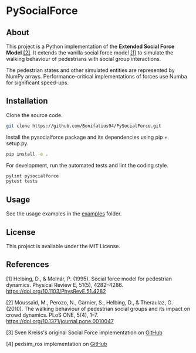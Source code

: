 # PySocialForce

[](https://github.com/Bonifatius94/PySocialForce/actions/workflows/ci.yml/badge.svg)

## About
This project is a Python implementation of the **Extended Social Force Model** [[2]](#2).
It extends the vanilla social force model [[1]](#1) to simulate the walking behaviour
of pedestrians with social group interactions.

The pedestrian states and other simulated entities are represented by NumPy arrays.
Performance-critical implementations of forces use Numba for significant speed-ups.

## Installation

Clone the source code.

```sh
git clone https://github.com/Bonifatius94/PySocialForce.git
```

Install the pysocialforce package and its dependencies using pip + setup.py.

```sh
pip install -e .
```

For development, run the automated tests and lint the coding style.

```sh
pylint pysocialforce
pytest tests
```

## Usage
See the usage examples in the [examples](./examples/) folder.

## License
This project is available under the MIT License.

## References

<a id="1">[1]</a> Helbing, D., & Molnár, P. (1995). Social force model
for pedestrian dynamics. Physical Review E, 51(5), 4282–4286.
<https://doi.org/10.1103/PhysRevE.51.4282>

<a id="2">[2]</a> Moussaïd, M., Perozo, N., Garnier, S., Helbing, D., & Theraulaz, G. (2010).
The walking behaviour of pedestrian social groups and its impact on crowd dynamics.
PLoS ONE, 5(4), 1–7. <https://doi.org/10.1371/journal.pone.0010047>

<a id="3">[3]</a> Sven Kreiss's original Social Force implementation
on [GitHub](https://github.com/svenkreiss/socialforce)

<a id="4">[4]</a> pedsim_ros implementation on [GitHub](https://github.com/srl-freiburg/pedsim_ros)
